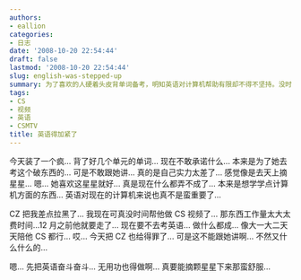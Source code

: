 ```yaml
---
authors:
- eallion
categories:
- 日志
date: '2008-10-20 22:54:44'
draft: false
lastmod: '2008-10-20 22:54:44'
slug: english-was-stepped-up
summary: 为了喜欢的人硬着头皮背单词备考，明知英语对计算机帮助有限却不得不坚持。没时间帮朋友做视频项目导致关系紧张，内心纠结但不敢坦白。虽然觉得像摘星星一样难，还是选择继续努力，幻想成功后的满足感。
tags:
- CS
- 视频
- 英语
- CSMTV
title: 英语得加紧了
---
```


今天装了一个疯... 背了好几个单元的单词...
现在不敢承诺什么... 本来是为了她去考这个破东西的... 可是不敢跟她讲... 真的是自己实力太差了... 感觉像是去天上摘星星...
嗯... 她喜欢这星星就好...
真是现在什么都弄不成了... 本来是想学学点计算机方面的东西... 英语对现在的计算机来说也真不是蛮重要了...

CZ 把我差点拉黑了... 我现在可真没时间帮他做 CS 视频了... 那东西工作量太大太费时间...12 月之前他就要走了...
现在要不去考英语... 做什么都成... 像大一大二天天陪他 CS 都行...
哎... 今天把 CZ 也给得罪了... 可是这不能跟她讲啊... 不然又什么什么的...

嗯... 先把英语奋斗奋斗... 无用功也得做啊... 真要能摘颗星星下来那蛮舒服...